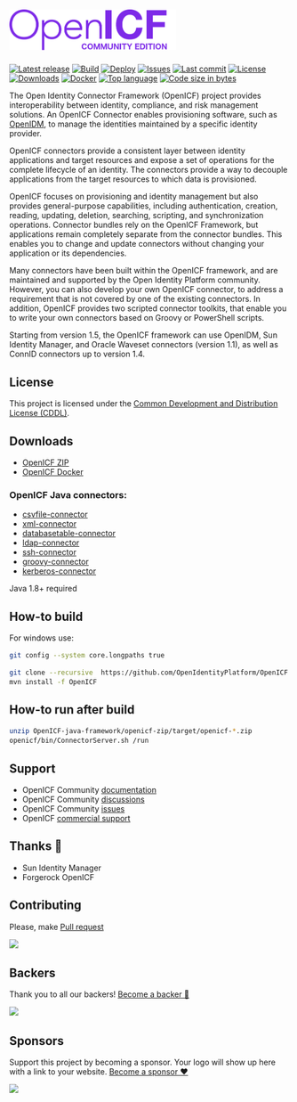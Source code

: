 # <img alt="OpenICF Logo" src="https://github.com/OpenIdentityPlatform/OpenICF/raw/master/logo.png" width="300"/>
[![Latest release](https://img.shields.io/github/release/OpenIdentityPlatform/OpenICF.svg)](https://github.com/OpenIdentityPlatform/OpenICF/releases)
[![Build](https://github.com/OpenIdentityPlatform/OpenICF/actions/workflows/build.yml/badge.svg)](https://github.com/OpenIdentityPlatform/OpenICF/actions/workflows/build.yml)
[![Deploy](https://github.com/OpenIdentityPlatform/OpenICF/actions/workflows/deploy.yml/badge.svg)](https://github.com/OpenIdentityPlatform/OpenICF/actions/workflows/deploy.yml)
[![Issues](https://img.shields.io/github/issues/OpenIdentityPlatform/OpenICF.svg)](https://github.com/OpenIdentityPlatform/OpenICF/issues)
[![Last commit](https://img.shields.io/github/last-commit/OpenIdentityPlatform/OpenICF.svg)](https://github.com/OpenIdentityPlatform/OpenICF/commits/master)
[![License](https://img.shields.io/badge/license-CDDL-blue.svg)](https://github.com/OpenIdentityPlatform/OpenICF/blob/master/LICENSE.md)
[![Downloads](https://img.shields.io/github/downloads/OpenIdentityPlatform/OpenICF/total.svg)](https://github.com/OpenIdentityPlatform/OpenICF/releases)
[![Docker](https://img.shields.io/docker/pulls/openidentityplatform/openicf.svg)](https://hub.docker.com/r/openidentityplatform/openicf)
[![Top language](https://img.shields.io/github/languages/top/OpenIdentityPlatform/OpenICF.svg)](https://github.com/OpenIdentityPlatform/OpenICF)
[![Code size in bytes](https://img.shields.io/github/languages/code-size/OpenIdentityPlatform/OpenICF.svg)](https://github.com/OpenIdentityPlatform/OpenICF)

The Open Identity Connector Framework (OpenICF) project provides interoperability between identity, compliance, and risk management solutions. An OpenICF Connector enables provisioning software, such as [OpenIDM](https://github.com/OpenIdentityPlatform/OpenIDM), to manage the identities maintained by a specific identity provider.

OpenICF connectors provide a consistent layer between identity applications and target resources and expose a set of operations for the complete lifecycle of an identity. The connectors provide a way to decouple applications from the target resources to which data is provisioned.

OpenICF focuses on provisioning and identity management but also provides general-purpose capabilities, including authentication, creation, reading, updating, deletion, searching, scripting, and synchronization operations. Connector bundles rely on the OpenICF Framework, but applications remain completely separate from the connector bundles. This enables you to change and update connectors without changing your application or its dependencies.

Many connectors have been built within the OpenICF framework, and are maintained and supported by the Open Identity Platform community. However, you can also develop your own OpenICF connector, to address a requirement that is not covered by one of the existing connectors. In addition, OpenICF provides two scripted connector toolkits, that enable you to write your own connectors based on Groovy or PowerShell scripts.

Starting from version 1.5, the OpenICF framework can use OpenIDM, Sun Identity Manager, and Oracle Waveset connectors (version 1.1), as well as ConnID connectors up to version 1.4.

## License
This project is licensed under the [Common Development and Distribution License (CDDL)](https://github.com/OpenIdentityPlatform/OpenICF/blob/master/LICENSE.md). 

## Downloads 
* [OpenICF ZIP](https://github.com/OpenIdentityPlatform/OpenICF/releases)
* [OpenICF Docker](https://hub.docker.com/r/openidentityplatform/openicf/)

### OpenICF Java connectors:
* [csvfile-connector](https://github.com/OpenIdentityPlatform/OpenICF/releases) 
* [xml-connector](https://github.com/OpenIdentityPlatform/OpenICF/releases) 
* [databasetable-connector](https://github.com/OpenIdentityPlatform/OpenICF/releases) 
* [ldap-connector](https://github.com/OpenIdentityPlatform/OpenICF/releases) 
* [ssh-connector](https://github.com/OpenIdentityPlatform/OpenICF/releases) 
* [groovy-connector](https://github.com/OpenIdentityPlatform/OpenICF/releases) 
* [kerberos-connector](https://github.com/OpenIdentityPlatform/OpenICF/releases) 

Java 1.8+ required

## How-to build
For windows use:
```bash
git config --system core.longpaths true
```

```bash
git clone --recursive  https://github.com/OpenIdentityPlatform/OpenICF.git
mvn install -f OpenICF
```

## How-to run after build
```bash
unzip OpenICF-java-framework/openicf-zip/target/openicf-*.zip
openicf/bin/ConnectorServer.sh /run
```

## Support
* OpenICF Community [documentation](https://github.com/OpenIdentityPlatform/OpenICF/wiki)
* OpenICF Community [discussions](https://github.com/OpenIdentityPlatform/OpenICF/discussions)
* OpenICF Community [issues](https://github.com/OpenIdentityPlatform/OpenICF/issues)
* OpenICF [commercial support](https://github.com/OpenIdentityPlatform/.github/wiki/Approved-Vendor-List)

## Thanks 🥰
* Sun Identity Manager
* Forgerock OpenICF

## Contributing
Please, make [Pull request](https://github.com/OpenIdentityPlatform/OpenICF/pulls)

<a href="https://opencollective.com/OpenIDM/tiers" target="_blank">
  <img src="https://contributors-img.web.app/image?repo=OpenIdentityPlatform/OpenICF" />
</a>

## Backers
Thank you to all our backers! [Become a backer 🙏](https://opencollective.com/OpenIDM/tiers)

<a href="https://opencollective.com/OpenIDM/tiers" target="_blank">
 <img src="https://opencollective.com/OpenIDM/backers.svg?width=890">
</a>

## Sponsors
Support this project by becoming a sponsor. Your logo will show up here with a link to your website. [Become a sponsor ❤️](https://opencollective.com/OpenIDM/tiers)

<a href="https://opencollective.com/OpenIDM/tiers" target="_blank">
 <img src="https://opencollective.com/OpenIDM/sponsors.svg?width=890">
</a>
